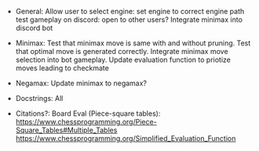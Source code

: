 - General:
    Allow user to select engine: set engine to correct engine path
    test gameplay on discord: open to other users?
    Integrate minimax into discord bot

- Minimax:
    Test that minimax move is same with and without pruning.
    Test that optimal move is generated correctly.
    Integrate minimax move selection into bot gameplay.
    Update evaluation function to priotize moves leading to checkmate

- Negamax:
    Update minimax to negamax?

- Docstrings:
    All

- Citations?:
    Board Eval (Piece-square tables):
    https://www.chessprogramming.org/Piece-Square_Tables#Multiple_Tables
    https://www.chessprogramming.org/Simplified_Evaluation_Function